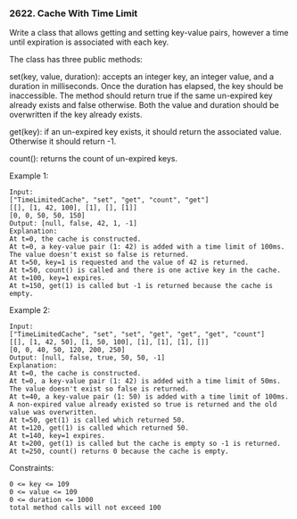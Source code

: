 ### 2622. Cache With Time Limit

Write a class that allows getting and setting key-value pairs, however a time until expiration is associated with each key.

The class has three public methods:

set(key, value, duration): accepts an integer key, an integer value, and a duration in milliseconds. Once the duration has elapsed, the key should be inaccessible. The method should return true if the same un-expired key already exists and false otherwise. Both the value and duration should be overwritten if the key already exists.

get(key): if an un-expired key exists, it should return the associated value. Otherwise it should return -1.

count(): returns the count of un-expired keys.



Example 1:

    Input:
    ["TimeLimitedCache", "set", "get", "count", "get"]
    [[], [1, 42, 100], [1], [], [1]]
    [0, 0, 50, 50, 150]
    Output: [null, false, 42, 1, -1]
    Explanation:
    At t=0, the cache is constructed.
    At t=0, a key-value pair (1: 42) is added with a time limit of 100ms. The value doesn't exist so false is returned.
    At t=50, key=1 is requested and the value of 42 is returned.
    At t=50, count() is called and there is one active key in the cache.
    At t=100, key=1 expires.
    At t=150, get(1) is called but -1 is returned because the cache is empty.

Example 2:

    Input:
    ["TimeLimitedCache", "set", "set", "get", "get", "get", "count"]
    [[], [1, 42, 50], [1, 50, 100], [1], [1], [1], []]
    [0, 0, 40, 50, 120, 200, 250]
    Output: [null, false, true, 50, 50, -1]
    Explanation:
    At t=0, the cache is constructed.
    At t=0, a key-value pair (1: 42) is added with a time limit of 50ms. The value doesn't exist so false is returned.
    At t=40, a key-value pair (1: 50) is added with a time limit of 100ms. A non-expired value already existed so true is returned and the old value was overwritten.
    At t=50, get(1) is called which returned 50.
    At t=120, get(1) is called which returned 50.
    At t=140, key=1 expires.
    At t=200, get(1) is called but the cache is empty so -1 is returned.
    At t=250, count() returns 0 because the cache is empty.



Constraints:

    0 <= key <= 109
    0 <= value <= 109
    0 <= duration <= 1000
    total method calls will not exceed 100
